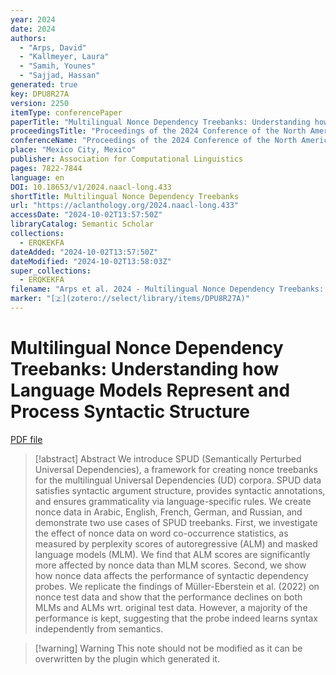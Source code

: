 ```yaml
---
year: 2024
date: 2024
authors:
  - "Arps, David"
  - "Kallmeyer, Laura"
  - "Samih, Younes"
  - "Sajjad, Hassan"
generated: true
key: DPU8R27A
version: 2250
itemType: conferencePaper
paperTitle: "Multilingual Nonce Dependency Treebanks: Understanding how Language Models Represent and Process Syntactic Structure"
proceedingsTitle: "Proceedings of the 2024 Conference of the North American Chapter of the Association for Computational Linguistics: Human Language Technologies (Volume 1: Long Papers)"
conferenceName: "Proceedings of the 2024 Conference of the North American Chapter of the Association for Computational Linguistics: Human Language Technologies (Volume 1: Long Papers)"
place: "Mexico City, Mexico"
publisher: Association for Computational Linguistics
pages: 7822-7844
language: en
DOI: 10.18653/v1/2024.naacl-long.433
shortTitle: Multilingual Nonce Dependency Treebanks
url: "https://aclanthology.org/2024.naacl-long.433"
accessDate: "2024-10-02T13:57:50Z"
libraryCatalog: Semantic Scholar
collections:
  - ERQKEKFA
dateAdded: "2024-10-02T13:57:50Z"
dateModified: "2024-10-02T13:58:03Z"
super_collections:
  - ERQKEKFA
filename: "Arps et al. 2024 - Multilingual Nonce Dependency Treebanks: Understanding how Language Models Represent and Process Syntactic Structure.pdf"
marker: "[🇿](zotero://select/library/items/DPU8R27A)"
---
```

# Multilingual Nonce Dependency Treebanks: Understanding how Language Models Represent and Process Syntactic Structure

[PDF file](/Papers/PDFs/Arps%20et%20al.%202024%20-%20Multilingual%20Nonce%20Dependency%20Treebanks:%20Understanding%20how%20Language%20Models%20Represent%20and%20Process%20Syntactic%20Structure.pdf)

> [!abstract] Abstract
> We introduce SPUD (Semantically Perturbed Universal Dependencies), a framework for creating nonce treebanks for the multilingual Universal Dependencies (UD) corpora. SPUD data satisfies syntactic argument structure, provides syntactic annotations, and ensures grammaticality via language-specific rules. We create nonce data in Arabic, English, French, German, and Russian, and demonstrate two use cases of SPUD treebanks. First, we investigate the effect of nonce data on word co-occurrence statistics, as measured by perplexity scores of autoregressive (ALM) and masked language models (MLM). We find that ALM scores are significantly more affected by nonce data than MLM scores. Second, we show how nonce data affects the performance of syntactic dependency probes. We replicate the findings of Müller-Eberstein et al. (2022) on nonce test data and show that the performance declines on both MLMs and ALMs wrt. original test data. However, a majority of the performance is kept, suggesting that the probe indeed learns syntax independently from semantics.

>[!warning] Warning
> This note should not be modified as it can be overwritten by the plugin which generated it.


